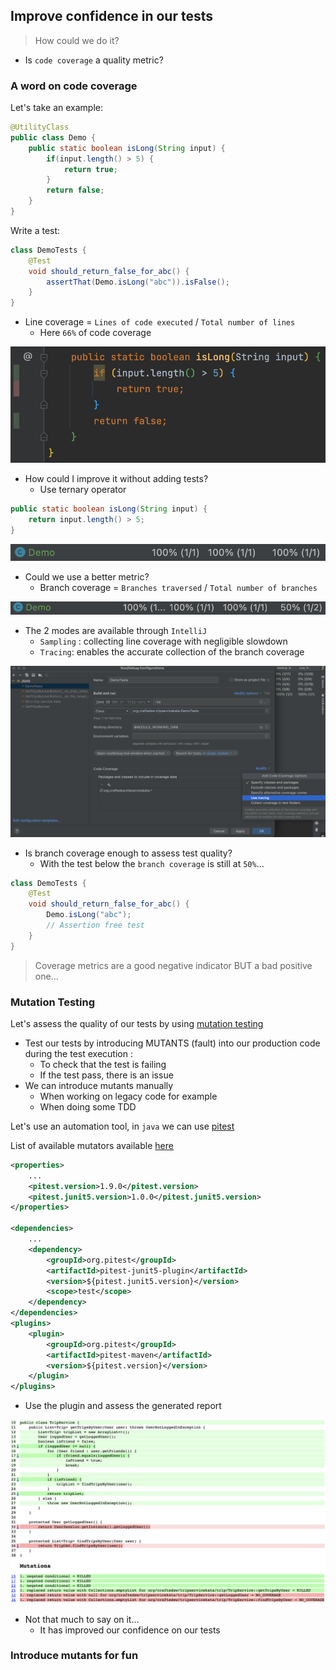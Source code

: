 ## Improve confidence in our tests
> How could we do it?

- Is `code coverage` a quality metric?

### A word on code coverage
Let's take an example:
```java
@UtilityClass
public class Demo {
    public static boolean isLong(String input) {
        if(input.length() > 5) {
            return true;
        }
        return false;
    }
}
```

Write a test:
```java
class DemoTests {
    @Test
    void should_return_false_for_abc() {
        assertThat(Demo.isLong("abc")).isFalse();
    }
}
```
- Line coverage = `Lines of code executed` / `Total number of lines`
  - Here `66%` of code coverage

![Demo of line coverage](../img/demo1.png)

- How could I improve it without adding tests?
  - Use ternary operator

```java
public static boolean isLong(String input) {
    return input.length() > 5;
}
```

![100% of line coverage](../img/demo2.png)

- Could we use a better metric?
  - Branch coverage = `Branches traversed` / `Total number of branches`

![50% of branch coverage](../img/demo-bracnh-coverage.png)

- The 2 modes are available through `IntelliJ`
  - `Sampling` : collecting line coverage with negligible slowdown
  - `Tracing`: enables the accurate collection of the branch coverage

![Configure Tracing](../img/activate-tracing.png)

- Is branch coverage enough to assess test quality?
  - With the test below the `branch coverage` is still at `50%`...

```java
class DemoTests {
    @Test
    void should_return_false_for_abc() {
        Demo.isLong("abc");
        // Assertion free test
    }
}
```

> Coverage metrics are a good negative indicator BUT a bad positive one...

### Mutation Testing
Let's assess the quality of our tests by using [mutation testing](https://xtrem-tdd.netlify.app/Flavours/mutation-testing)

- Test our tests by introducing MUTANTS (fault) into our production code during the test execution :
  - To check that the test is failing 
  - If the test pass, there is an issue
- We can introduce mutants manually 
  - When working on legacy code for example 
  - When doing some TDD

Let's use an automation tool, in `java` we can use [pitest](https://pitest.org/)

List of available mutators available [here](https://pitest.org/quickstart/mutators/)

```xml
<properties>
    ...
    <pitest.version>1.9.0</pitest.version>
    <pitest.junit5.version>1.0.0</pitest.junit5.version>
</properties>

<dependencies>
    ...
    <dependency>
        <groupId>org.pitest</groupId>
        <artifactId>pitest-junit5-plugin</artifactId>
        <version>${pitest.junit5.version}</version>
        <scope>test</scope>
    </dependency>
</dependencies>
<plugins>
    <plugin>
        <groupId>org.pitest</groupId>
        <artifactId>pitest-maven</artifactId>
        <version>${pitest.version}</version>
    </plugin>
</plugins>
```

- Use the plugin and assess the generated report

![Generated mutation report](../img/pitest-report.png)

- Not that much to say on it...
  - It has improved our confidence on our tests

### Introduce mutants for fun